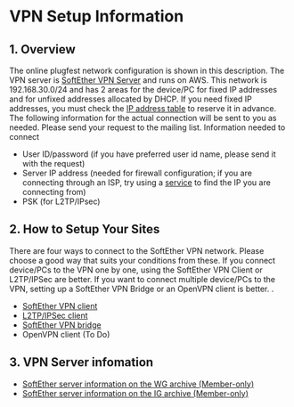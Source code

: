 # VPN Setup Information

## 1. Overview

The online plugfest network configuration is shown in this description.
The VPN server is [SoftEther VPN Server](https://www.softether.org/) and runs on AWS.
This network is 192.168.30.0/24 and has 2 areas for the device/PC 
for fixed IP addresses and for unfixed addresses allocated by DHCP.
If you need fixed IP addresses,
you must check the [IP address table](ip.csv) to reserve it in advance.
The following information for the actual connection will be sent to you as needed.
Please send your request to the mailing list.
Information needed to connect
- User ID/password (if you have preferred user id name, please send it with the request)
- Server IP address (needed for firewall configuration; if you are connecting through an ISP, try using a [service](https://www.get-myip.com/) to find the IP you are connecting from)
- PSK (for L2TP/IPsec)

## 2. How to Setup Your Sites

There are four ways to connect to the SoftEther VPN network.
Please choose a good way that suits your conditions from these.
If you connect device/PCs to the VPN one by one, using the SoftEther VPN Client or L2TP/IPSec are better. 
If you want to connect multiple device/PCs to the VPN,
setting up a SoftEther VPN Bridge or an OpenVPN client is better.
.
- [SoftEther VPN client](vpn_softetherclient.md)
- [L2TP/IPSec client](vpn_l2tp.md)
- [SoftEther VPN bridge](vpn_softetherbridge.md)
- OpenVPN client (To Do)

## 3. VPN Server infomation
- [SoftEther server information on the WG archive (Member-only)](https://lists.w3.org/Archives/Member/member-wot-wg/2021Sep/0006.html)
- [SoftEther server information on the IG archive (Member-only)](https://lists.w3.org/Archives/Member/member-wot-ig/2021Sep/0006.html)
